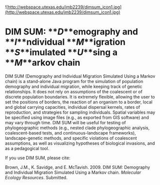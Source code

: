 ![http://webspace.utexas.edu/jmb2239/dimsum_icon1.jpg](http://webspace.utexas.edu/jmb2239/dimsum_icon1.jpg)
# DIM SUM: **_D_**emography and **_I_**ndividual **_M_**igration **_S_**imulated **_U_**sing a **_M_**arkov chain #

DIM SUM (Demography and Individual Migration Simulated Using a Markov chain) is a stand-alone Java program for the simulation of population demography and individual migration, while keeping track of genetic relationships.  It does not rely on assumptions of the coalescent or of discrete population boundaries.  It is extremely flexible, allowing the user to set the positions of borders, the reaction of an organism to a border, local and global carrying capacities, individual dispersal kernels, rates of reproduction, and strategies for sampling individuals.  Spatial variables may be specified using image files (e.g., as exported from GIS software) and may vary through time.  DIM SUM will be useful for testing of phylogeographic methods (e.g., nested clade phylogeographic analysis, coalescent-based tests, and continuous-landscape frameworks), landscape-genetic methods, and specific violations of coalescent assumptions, as well as visualizing hypotheses of biological invasions, and as a pedagogical tool.

If you use DIM SUM, please cite:

Brown, J.M., K. Savidge, and E. McTavish. 2009. DIM SUM: Demography and Individual Migration Simulated Using a Markov chain. _Molecular Ecology Resources_. Submitted.